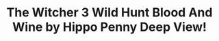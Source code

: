 ---
title: The Witcher 3 Wild Hunt Blood And Wine by Hippo Penny Deep View!
layout: scoredetail
permalink: /meta-score/the-witcher-3-wild-hunt-blood-and-wine
header:
  teaser: /assets/images/the-witcher-3-wild-hunt-blood-and-wine.jpg
  video:
    id: _PQ4Qo3Y4Fg
    provider: youtube
---
